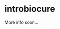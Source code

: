 <!-- README.md is generated from README.Rmd. Please edit that file -->
introbiocure
============

More info soon...
